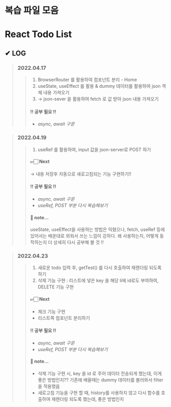복습 파일 모음
==========

# React Todo List 

## ✔ LOG
> ### 2022.04.17
>> 1. BrowserRouter 를 활용하여 컴포넌트 분리 - Home
>> 2. useState, useEffect 를 활용 & dummy 데이터를 활용하여 json 객체 내용 가져오기
>> 3. → json-sever 을 활용하여 fetch 로 값 받아 json 내용 가져오기
>> 
>> #### ‼️ 공부 필요 ‼️
>> - *async, await 구문*

> ### 2022.04.19
>> 1. useRef 를 활용하여, input 값을 json-server로 POST 하기
>> 
>> #### 👉🏻 Next
>> → 내용 저장후 자동으로 새로고침되는 기능 구현하기!! 
>> 
>> #### ‼️ 공부 필요 ‼️
>> - *async, await 구문*
>> - *useRef, POST 부분 다시 복습해보기*
>> 
>> #### 🍊 note...
>> useState, useEffect을 사용하는 방법은 익혔으나, 
>> fetch, useRef 등에 있어서는 배운대로 외워서 쓰는 느낌이 강하다. 
>> 왜 사용하는지, 어떻게 동작하는지 더 상세히 다시 공부해 볼 것 !!

> ### 2022.04.23
>> 1. 새로운 todo 입력 후, getTest() 를 다시 호출하여 재렌더링 되도록 하기
>> 2. 삭제 기능 구현 : 리스트에 넣은 key 을 해당 li에 id로도 부여하여, DELETE 기능 구현
>> 
>> #### 👉🏻 Next
>> - 체크 기능 구현
>> - 리스트쪽 컴포넌트 분리하기
>> 
>> #### ‼️ 공부 필요 ‼️
>> - *async, await 구문*
>> - *useRef, POST 부분 다시 복습해보기*
>> 
>> #### 🍊 note...
>> - 삭제 기능 구현 시, key 을 id 로 주어 데이터 전송되게 했는데, 이게 좋은 방법인지?? 기존에 배울때는 dummy 데이터를 불러와서 filter을 적용했음
>> - 새로고침 기능을 구현 할 때, history를 사용하지 않고 다시 함수를 호출하여 재렌더링 되도록 했는데, 좋은 방법인지
